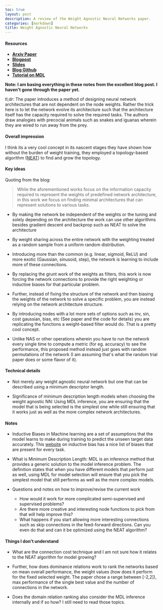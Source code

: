 ```yaml
---
toc: true
layout: post
description: A review of the Weight Agnostic Neural Networks paper. 
categories: [markdown]
title: Weight Agnostic Neural Networks
---
```


#### Resources
- **[Arxiv Paper](https://arxiv.org/abs/1906.04358)**
- **[Blogpost](https://weightagnostic.github.io/)**
- **[Slides](https://weightagnostic.github.io/slides/wann_slides.pdf)**
- **[Blog Github](https://github.com/weightagnostic/weightagnostic.github.io/issues)**
- **[Tutorial on MDL](https://arxiv.org/pdf/math/0406077.pdf)**

**Note: I am basing everything in these notes from the excellent blog post. I haven't gone through the paper yet.**

tl;dr: The paper introduces a method of designing neural network architectures that are not dependent on the node weights. Rather the trick here is to let the network evolve its architecture such that the architecture itself has the capacity required to solve the required tasks. The authors draw analogies with precocial animals such as snakes and iguanas wherein they are wired to run away from the prey. 

#### Overall impression
I think its a very cool concept in its nascent stages they have shown how without the burden of weight training, they employed a topology-based algorithm ([NEAT](http://www.cs.ucf.edu/~kstanley/neat.html)) to find and grow the topology. 

#### Key ideas
Quoting from the blog:
> While the aforementioned works focus on the information capacity required to represent the weights of predefined network architecture, in this work we focus on finding minimal architectures that can represent solutions to various tasks. 

- By making the network be independent of the weights or the tuning and solely depending on the architecture the work can use other algorithms besides gradient descent and backprop such as NEAT to solve the architecture 

- By weight sharing across the entire network with the weighting treated as a random sample from a uniform random distribution. 

- Introducing more than the common (e.g. linear, sigmoid, ReLU) and more exotic (Gaussian, sinusoid, step), the network is learning to include more of these connections. 

- By replacing the grunt work of the weights as filters, this work is now forcing the network connections to provide the right weighting or inductive biases for that particular problem.

- Further, instead of fixing the structure of the network and then biasing the weights of the network to solve a specific problem, you are instead relying on the network architecture structure. 

- By introducing nodes with a lot more sets of options such as inv, sin, cost gaussian, bias, etc (See paper and the code for details) you are replicating the functions a weight-based filter would do. That is a pretty cool concept. 

- Unlike NAS or other operations wherein you have to run the network every single time to compute a metric (for eg. accuracy) to see the performance, this proposed method instead just goes with random permutations of the network (I am assuming that's what the random trial paper does or some flavor of it). 


#### Technical details
- Not merely any weight agnostic neural network but one that can be described using a minimum descriptor length. 

- Significance of minimum description length models when choosing the weight agnostic NN: Using MDL inference, you are ensuring that the model that is being selected is the simplest one while still ensuring that it works just as well as the more complex network architectures. 

#### Notes
- Inductive Biases in Machine learning are a set of assumptions that the model learns to make during training to predict the unseen target data accurately. This [website](http://www.lauradhamilton.com/inductive-biases-various-machine-learning-algorithms) on inductive bias has a nice list of biases that are present for every task. 

- What is Minimum Description Length: MDL is an inference method that provides a generic solution to the model inference problem. The definition states that when you have different models that perform just as well, using MDL for model selection will ensure that you pick the simplest model that still performs as well as the more complex models. 

- Questions and notes on how to improve/revise the current work
  - How would it work for more complicated semi-supervised and supervised problems?
  - Are there more creative and interesting node functions to pick from that will help improve this? 
  - What happens if you start allowing more interesting connections such as skip connections in the feed-forward directions. Can you even do that and can it be optimized using the NEAT algorithm? 
  
#### Things I don't understand  
- What are the connection cost technique and I am not sure how it relates to the NEAT algorithm for model growing? 

- Further, how does dominance relations work to rank the networks based on mean overall performance, the weight values (how does it perform for the fixed selected weight. The paper chose a range between [-2,2]), max performance of the single best value and the number of connections in the network. 

- Does the domain relation ranking also consider the MDL inference internally and if so how? I still need to read those topics. 



